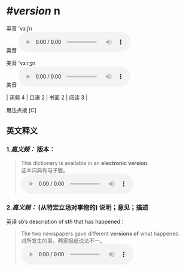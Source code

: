 # ***\#version*** n
英音 'vɜːʃn  
英音
<audio src="./media/version1.aac" controls="controls"></audio>

美音 'vɜːrʒn  
美音
<audio src="./media/version.aac" controls="controls"></audio>



| 词频 4 | 口语 2 | 书面 2 | 阅读 3 |  

用法点拨  [C]

英文释义
---
### 1.*高义频：* **版本：**  

 > This dictionary is available in an **electronic version**.  
 > 这本词典有电子版。    
<audio src="./media/1-version.aac" controls="controls"></audio>

### 2.*高义频：* **(从特定立场对事物的) 说明；意见；描述**  
英译 sb’s description of sth that has happened：

 > The two newspapers gave different **versions of** what happened.  
 > 对所发生的事，两家报纸说法不一。    
<audio src="./media/2-version.aac" controls="controls"></audio>


